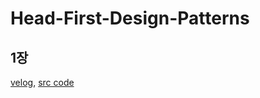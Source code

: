 # Head-First-Design-Patterns

## 1장
[velog](https://velog.io/@ksg6736/%ED%97%A4%EB%93%9C%ED%8D%BC%EC%8A%A4%ED%8A%B8-1%EC%9E%A5-%EB%94%94%EC%9E%90%EC%9D%B8%ED%8C%A8%ED%84%B4-%EC%86%8C%EA%B0%9C), 
[src code](https://github.com/Kim5eongkwang/Head-First-Design-Patterns/tree/main/Chap%201)
